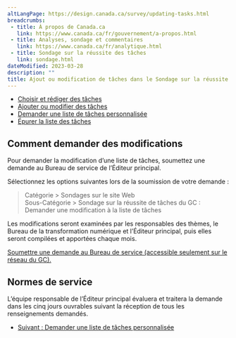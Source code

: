```yaml
---
altLangPage: https://design.canada.ca/survey/updating-tasks.html
breadcrumbs:
 - title: À propos de Canada.ca
   link: https://www.canada.ca/fr/gouvernement/a-propos.html
 - title: Analyses, sondage et commentaires
   link: https://www.canada.ca/fr/analytique.html
 - title: Sondage sur la réussite des tâches
   link: sondage.html
dateModified: 2023-03-28
description: ""
title: Ajout ou modification de tâches dans le Sondage sur la réussite des tâches du GC
---
```


<div class="gc-stp-stp">
    <div class="row">
        <ul class="toc lst-spcd col-md-12">
            <li class="col-md-4 col-sm-6"><a class="list-group-item" href="rediger-taches.html">Choisir et rédiger des tâches</a></li>
			<li class="col-md-4 col-sm-6"><a class="list-group-item active" href="modifier-taches.html">Ajouter ou modifier des tâches</a></li>
			<li class="col-md-4 col-sm-6"><a class="list-group-item" href="liste-personnalisee.html">Demander une liste de tâches personnalisée</a></li>
			<li class="col-md-4 col-sm-6"><a class="list-group-item" href="epurer-taches.html">Épurer la liste des tâches</a></li>
        </ul>
	</div>
</div>
					
## Comment demander des modifications

Pour demander la modification d’une liste de tâches, soumettez une demande au Bureau de service de l’Éditeur principal.

Sélectionnez les options suivantes lors de la soumission de votre demande&nbsp;:  

> Catégorie > Sondages sur le site Web  
> Sous-Catégorie > Sondage sur la réussite de tâches du GC&nbsp;: Demander une modification à la liste de tâches

Les modifications seront examinées par les responsables des thèmes, le Bureau de la transformation numérique et l’Éditeur principal, puis elles seront compilées et apportées chaque mois.

[Soumettre une demande au Bureau de service (accessible seulement sur le réseau du GC).](http://requestform.portal.gc.ca/billets.html)





## Normes de service

L’équipe responsable de l’Éditeur principal évaluera et traitera la demande dans les cinq jours ouvrables suivant la réception de tous les renseignements demandés.

<nav role="navigation" class="mrgn-bttm-lg">
    <ul class="pager">
        <li class="next"><a href="liste-personnalisee.html" rel="next">Suivant&nbsp;: Demander une liste de tâches personnalisée</a></li>
    </ul>
</nav>
